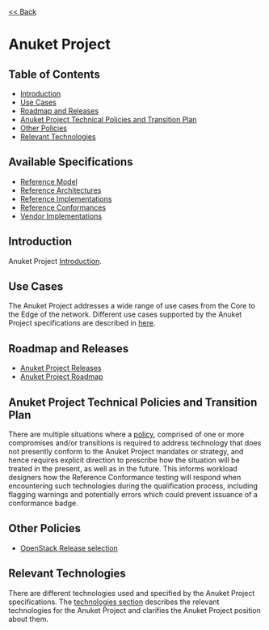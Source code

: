 [<< Back](../)
# Anuket Project

## Table of Contents
* [Introduction](#Introduction)
* [Use Cases](#Use-Cases)
* [Roadmap and Releases](#Roadmap-and-Releases)
* [Anuket Project Technical Policies and Transition Plan](#Anuket-Project-Technical-Policies-and-Transition-Plan)
* [Other Policies](#Other-Policies)
* [Relevant Technologies](#Relevant-Technologies)

## Available Specifications
* [Reference Model](../ref_model)
* [Reference Architectures](../ref_arch)
* [Reference Implementations](../ref_impl)
* [Reference Conformances](../ref_cert)
* [Vendor Implementations](../ven_impl)


## Introduction

Anuket Project [Introduction](chapter00.md). 


## Use Cases
The Anuket Project addresses a wide range of use cases from the Core to the Edge of the network. Different use cases supported by the Anuket Project specifications are described in [here](./usecases.md).


## Roadmap and Releases

* [Anuket Project Releases](./release_notes)
* [Anuket Project Roadmap](./roadmap.md)


## Anuket Project Technical Policies and Transition Plan

There are multiple situations where a [policy](./policies.md), comprised of one or more compromises and/or transitions is required to address technology that does not presently conform to the Anuket Project mandates or strategy, and hence requires explicit direction to prescribe how the situation will be treated in the present, as well as in the future. This informs workload designers how the Reference Conformance testing will respond when encountering such technologies during the qualification process, including flagging warnings and potentially errors which could prevent issuance of a conformance badge.


## Other Policies

* [OpenStack Release selection](./openstack-release.md)


## Relevant Technologies

There are different technologies used and specified by the Anuket Project specifications. The [technologies section](./technologies.md) describes the relevant technologies for the Anuket Project and clarifies the Anuket Project position about them.
